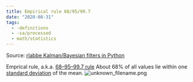 ```yaml
---
title: Empirical rule 68/95/99.7
date: "2020-08-31"
tags:
  - -definitions
  - -sa/processed
  - math/statistics
---
```


Source: [rlabbe Kalman/Bayesian filters in Python](rlabbe-kalman_bayesian-filters-in-python.md)

Emprical rule, a.k.a. [68–95–99.7 rule](http://en.wikipedia.org/wiki/68%25E2%2580%259395%25E2%2580%259399.7_rule)
About 68% of all values lie within one [standard deviation](http://www.evernote.com/shard/s484/nl/217355218/4f00112b-f7b3-46f3-84ca-cd033e23a5c2) of the mean.
![unknown_filename.png](./_resources/Empirical_rule_68_95_99.7.resources/unknown_filename.png)

